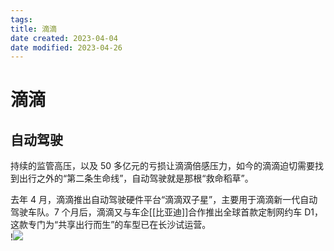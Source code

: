 ```yaml
---
tags:
title: 滴滴
date created: 2023-04-04
date modified: 2023-04-26
---
```


# 滴滴

## 自动驾驶

持续的监管高压，以及 50 多亿元的亏损让滴滴倍感压力，如今的滴滴迫切需要找到出行之外的“第二条生命线”，自动驾驶就是那根“救命稻草”。

去年 4 月，滴滴推出自动驾驶硬件平台“滴滴双子星”，主要用于滴滴新一代自动驾驶车队。7 个月后，滴滴又与车企[[比亚迪]]合作推出全球首款定制网约车 D1，这款专门为“共享出行而生”的车型已在长沙试运营。  
!![](https://chelsechen-img.oss-cn-hangzhou.aliyuncs.com/20220517151054.png)
